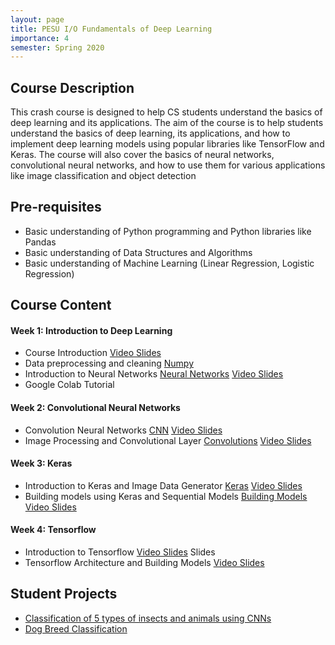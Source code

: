 ```yaml
---
layout: page
title: PESU I/O Fundamentals of Deep Learning
importance: 4
semester: Spring 2020
---
```


## Course Description
This crash course is designed to help CS students understand the basics of deep learning and its applications. The aim of the course is to help students understand the basics of deep learning, its applications, and how to implement deep learning models using popular libraries like TensorFlow and Keras. The course will also cover the basics of neural networks, convolutional neural networks, and how to use them for various applications like image classification and object detection

## Pre-requisites
- Basic understanding of Python programming and Python libraries like Pandas
- Basic understanding of Data Structures and Algorithms
- Basic understanding of Machine Learning (Linear Regression, Logistic Regression)

## Course Content

#### Week 1: Introduction to Deep Learning
- Course Introduction   <a href="https://docs.google.com/presentation/d/1ZDX4Gq8MiJy0S0-I0vHrLaV0VIvm7L4s/edit?usp=drive_link&ouid=103121810026599382740&rtpof=true&sd=true" class="badge badge-primary">Video Slides</a>
- Data preprocessing and cleaning   <a href="https://docs.google.com/document/d/1ACrsOl5Okc-7GeAGTLi5jsZPa9sP2LwuQkQjP3PyBrw/edit#heading=h.kk1966kbedef" class="badge badge-secondary">Numpy</a>
- Introduction to Neural Networks   <a href="https://docs.google.com/document/d/1wCgkWkpTVwsau8VufaV20lTY8kx3BcgicczN8oDK4VY/edit#heading=h.kk1966kbedef" class="badge badge-secondary">Neural Networks</a> <a href="https://docs.google.com/presentation/d/14k_t4K_kc8D2ShWnq3_jMYxPubJqAf8W/edit?usp=drive_link&ouid=103121810026599382740&rtpof=true&sd=true" class="badge badge-primary">Video Slides</a>
- Google Colab  <a herf="https://docs.google.com/document/d/1qljVAzpwbBFr5YIEvwC5SsXTxX7Tx7Hstzj0mwixQgk/edit#heading=h.kk1966kbedef" class="badge badge-info">Tutorial</a>

#### Week 2: Convolutional Neural Networks
- Convolution Neural Networks   <a href="https://docs.google.com/document/d/1-VGAREVtJIIx9FhDv4-4sfbisM2_paReHNUgBTru6rg/edit#heading=h.kk1966kbedef)" class="badge badge-secondary">CNN</a> <a href="https://docs.google.com/presentation/d/1ZboRxLHJh0Fna_1xPD3UScGrD_Mkxw-p/edit?usp=drive_link&ouid=103121810026599382740&rtpof=true&sd=true" class="badge badge-primary">Video Slides</a>
- Image Processing and Convolutional Layer  <a href="https://docs.google.com/document/d/1X0YzYdtLxqpuR3fEqyJ8QYP29gmyszXWZgED58dy4DM/edit#heading=h.kk1966kbedef" class="badge badge-secondary">Convolutions</a>  <a href="https://docs.google.com/presentation/d/18gI4ZZBnkUUhHMPvntD9EojYQw-fqoAc/edit?usp=drive_link&ouid=103121810026599382740&rtpof=true&sd=true" class="badge badge-primary">Video Slides</a>

#### Week 3: Keras
- Introduction to Keras and Image Data Generator   <a href="https://docs.google.com/document/d/1fb81Z9uQ3Weje6m_uR8MIyA3wW1VGuIZjHC5ZEDLMss/edit#heading=h.kk1966kbedef" class="badge badge-secondary">Keras</a>  <a href="https://docs.google.com/presentation/d/1Lq2GdhjLyVCxkxXpNvG6yH49oTNtA0uf/edit#slide=id.p1" class="badge badge-primary">Video Slides</a>
- Building models using Keras and Sequential Models   <a href="https://docs.google.com/document/d/1i3sJy_VnueLqTmNI70g3F94lHsq878htAtP1fv5k8XU/edit#heading=h.kk1966kbedef" class="badge badge-secondary">Building Models</a>  <a href="https://docs.google.com/presentation/d/1Lq2GdhjLyVCxkxXpNvG6yH49oTNtA0uf/edit#slide=id.p1" class="badge badge-primary">Video Slides</a>

#### Week 4: Tensorflow
- Introduction to Tensorflow   <a href="https://docs.google.com/presentation/d/1SX1vV97K8Z9k7HlWPY3f-0ZSZcpaqEyp/edit?usp=drive_link&ouid=103121810026599382740&rtpof=true&sd=true" class="badge badge-primary">Video Slides</a> <a herf="https://docs.google.com/presentation/d/16DoXyWLv5RpNx3888MnzBnjDGNVng92D/edit#slide=id.p1" class="badge badge-warning">Slides</a>
- Tensorflow Architecture and Building Models  <a href="https://docs.google.com/presentation/d/1Gm45EGrXXS-aizC8v9vdAj2sbWtCXz_J/edit#slide=id.p1" class="badge badge-primary">Video Slides</a>

## Student Projects

- [Classification of 5 types of insects and animals using CNNs](https://docs.google.com/presentation/d/1W1YqPQ3GhUT3B0m5bWttXFI47L-C5vzK/edit#slide=id.g81beca2813_0_0)
- [Dog Breed Classification](https://docs.google.com/presentation/d/1J5JwKBsV0IV9lMAe5yHi4SFH1PcLz5Ms/edit#slide=id.p1)